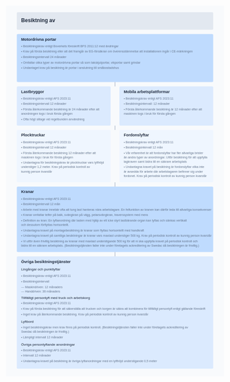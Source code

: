 <svg xmlns="http://www.w3.org/2000/svg" viewBox="0 0 1000 1700">
<!-- Bakgrund -->
<rect width="1000" height="1700" fill="#f8fafc"/>
<!-- Header -->
<rect x="50" y="30" width="900" height="80" rx="5" fill="#e2e8f0"/>
<text x="70" y="75" font-family="Arial" font-size="24" font-weight="bold" fill="#1e293b">Besiktning av</text>
<!-- Motordrivna portar -->
<rect x="50" y="130" width="900" height="220" rx="5" fill="#bfdbfe"/>
<text x="70" y="160" font-family="Arial" font-size="18" font-weight="bold" fill="#1e293b">Motordrivna portar</text>
<text x="70" y="190" font-family="Arial" font-size="14" fill="#64748b">• Besiktningskrav enligt Boverkets föreskrift BFS 2011:12 med ändringar</text>
<text x="70" y="215" font-family="Arial" font-size="14" fill="#64748b">• Krav på första besiktning eller att det framgår av EG-försäkran om överensstämmelse att installationen ingår i CE-märkningen</text>
<text x="70" y="240" font-family="Arial" font-size="14" fill="#64748b">• Besiktningsintervall 24 månader</text>
<text x="70" y="265" font-family="Arial" font-size="14" fill="#64748b">• Omfattar olika typer av motordrivna portar så som takskjutportar, vikportar samt grindar</text>
<text x="70" y="290" font-family="Arial" font-size="14" fill="#64748b">• Undantaget krav på besiktning är portar i anslutning till småbostadshus</text>
<!-- Lastbryggor -->
<rect x="50" y="370" width="430" height="180" rx="5" fill="#dbeafe"/>
<text x="70" y="400" font-family="Arial" font-size="18" font-weight="bold" fill="#1e293b">Lastbryggor</text>
<text x="70" y="430" font-family="Arial" font-size="14" fill="#64748b">• Besiktningskrav enligt AFS 2023:11</text>
<text x="70" y="455" font-family="Arial" font-size="14" fill="#64748b">• Besiktningsintervall 12 månader</text>
<text x="70" y="480" font-family="Arial" font-size="14" fill="#64748b">• Första återkommande besiktning är 24 månader efter att</text>
<text x="70" y="500" font-family="Arial" font-size="14" fill="#64748b">anordningen togs i bruk första gången</text>
<text x="70" y="525" font-family="Arial" font-size="14" fill="#64748b">• Ofta högt slitage vid regelbunden användning</text>
<!-- Mobila arbetsplattformar -->
<rect x="520" y="370" width="430" height="180" rx="5" fill="#dbeafe"/>
<text x="540" y="400" font-family="Arial" font-size="18" font-weight="bold" fill="#1e293b">Mobila arbetsplattformar</text>
<text x="540" y="430" font-family="Arial" font-size="14" fill="#64748b">• Besiktningskrav enligt AFS 2023:11</text>
<text x="540" y="455" font-family="Arial" font-size="14" fill="#64748b">• Besiktningsintervall: 12 månader</text>
<text x="540" y="480" font-family="Arial" font-size="14" fill="#64748b">• Första återkommande besiktning är 12 månader efter att</text>
<text x="540" y="500" font-family="Arial" font-size="14" fill="#64748b">maskinen togs i bruk för första gången</text>
<!-- Plocktruckar -->
<rect x="50" y="570" width="430" height="240" rx="5" fill="#eff6ff"/>
<text x="70" y="600" font-family="Arial" font-size="18" font-weight="bold" fill="#1e293b">Plocktruckar</text>
<text x="70" y="630" font-family="Arial" font-size="14" fill="#64748b">• Besiktningskrav enligt AFS 2023:11</text>
<text x="70" y="655" font-family="Arial" font-size="14" fill="#64748b">• Besiktningsintervall 12 månader</text>
<text x="70" y="680" font-family="Arial" font-size="14" fill="#64748b">• Första återkommande besiktning 12 månader efter att</text>
<text x="70" y="700" font-family="Arial" font-size="14" fill="#64748b">maskinen togs i bruk för första gången</text>
<text x="70" y="725" font-family="Arial" font-size="14" fill="#64748b">• Undantagna för besiktningskrav är plocktruckar vars lyfthöjd</text>
<text x="70" y="745" font-family="Arial" font-size="14" fill="#64748b">understiger 1,2 meter. Krav på periodisk kontroll av</text>
<text x="70" y="765" font-family="Arial" font-size="14" fill="#64748b">kunnig person kvarstår</text>
<!-- Fordonslyftar -->
<rect x="520" y="570" width="430" height="240" rx="5" fill="#eff6ff"/>
<text x="540" y="600" font-family="Arial" font-size="18" font-weight="bold" fill="#1e293b">Fordonslyftar</text>
<text x="540" y="630" font-family="Arial" font-size="14" fill="#64748b">• Besiktningskrav enligt AFS 2023:11</text>
<text x="540" y="655" font-family="Arial" font-size="14" fill="#64748b">• Besiktningsintervall 12 mån</text>
<text x="540" y="680" font-family="Arial" font-size="14" fill="#64748b">• Vår erfarenhet är att fordonslyftar har fler allvarliga brister</text>
<text x="540" y="700" font-family="Arial" font-size="14" fill="#64748b">än andra typer av anordningar. Utför besiktning för att uppfylla</text>
<text x="540" y="720" font-family="Arial" font-size="14" fill="#64748b">lagkraven samt bidra till en säkrare arbetsplats</text>
<text x="540" y="745" font-family="Arial" font-size="14" fill="#64748b">• Undantagna kravet på besiktning är fordonslyftar vilka inte</text>
<text x="540" y="765" font-family="Arial" font-size="14" fill="#64748b">är avsedda för arbete där arbetstagaren befinner sig under</text>
<text x="540" y="785" font-family="Arial" font-size="14" fill="#64748b">fordonet. Krav på periodisk kontroll av kunnig person kvarstår</text>
<!-- Kranar -->
<rect x="50" y="830" width="900" height="300" rx="5" fill="#bfdbfe"/>
<text x="70" y="860" font-family="Arial" font-size="18" font-weight="bold" fill="#1e293b">Kranar</text>
<text x="70" y="890" font-family="Arial" font-size="14" fill="#64748b">• Besiktningskrav enligt AFS 2023:11</text>
<text x="70" y="915" font-family="Arial" font-size="14" fill="#64748b">• Besiktningsintervall 12 mån</text>
<text x="70" y="940" font-family="Arial" font-size="14" fill="#64748b">• Arbete med kranar innebär ofta att tung last hanteras nära arbetstagare. En felfunktion av kranen kan därför leda till allvarliga konsekvenser</text>
<text x="70" y="965" font-family="Arial" font-size="14" fill="#64748b">• Kranar omfattar telfer på balk, svängkran på vägg, pelarsvängkran, traverssystem med mera</text>
<text x="70" y="990" font-family="Arial" font-size="14" fill="#64748b">• Definition av kran: En lyftanordning där lasten med hjälp av ett icke styrt lastbärande organ kan lyftas och sänkas vertikalt</text>
<text x="70" y="1010" font-family="Arial" font-size="14" fill="#64748b">och dessutom förflyttas horisontellt.</text>
<text x="70" y="1035" font-family="Arial" font-size="14" fill="#64748b">• Undantagna kravet på montagebesiktning är kranar som flyttas horisontellt med handkraft</text>
<text x="70" y="1060" font-family="Arial" font-size="14" fill="#64748b">• Undantagna kravet på samtliga besiktningar är kranar vars maxlast understiger 500 kg. Krav på periodisk kontroll av kunnig person kvarstår</text>
<text x="70" y="1085" font-family="Arial" font-size="14" fill="#64748b">• Vi utför även frivillig besiktning av kranar med maxlast understigande 500 kg för att ni ska uppfylla kravet på periodisk kontroll och</text>
<text x="70" y="1105" font-family="Arial" font-size="14" fill="#64748b">bidra till en säkrare arbetsplats. (Besiktningstjänsten faller inte under företagets ackreditering av Swedac då besiktningen är frivillig.)</text>
<!-- Övriga tjänster -->
<rect x="50" y="1150" width="900" height="515" rx="5" fill="#dbeafe"/>
<text x="70" y="1180" font-family="Arial" font-size="18" font-weight="bold" fill="#1e293b">Övriga besiktningstjänster</text>
<text x="70" y="1215" font-family="Arial" font-size="16" fill="#1e293b">Lingångar och punktlyftar</text>
<text x="70" y="1245" font-family="Arial" font-size="14" fill="#64748b">• Besiktningskrav enligt AFS 2023:11</text>
<text x="70" y="1270" font-family="Arial" font-size="14" fill="#64748b">• Besiktningsintervall</text>
<text x="70" y="1295" font-family="Arial" font-size="14" fill="#64748b">--- Maskindriven: 12 månaders</text>
<text x="70" y="1315" font-family="Arial" font-size="14" fill="#64748b">--- Handdriven: 36 månaders</text>
<text x="70" y="1345" font-family="Arial" font-size="16" fill="#1e293b">Tillfälligt personlyft med truck och arbetskorg</text>
<text x="70" y="1370" font-family="Arial" font-size="14" fill="#64748b">• Besiktningskrav enligt AFS 2023:11</text>
<text x="70" y="1395" font-family="Arial" font-size="14" fill="#64748b">• Krav på första besiktning för att säkerställa att trucken och korgen är säkra att kombinera för tillfälligt personlyft enligt gällande föreskrift</text>
<text x="70" y="1420" font-family="Arial" font-size="14" fill="#64748b">• Inget krav på återkommande besiktning. Krav på periodisk kontroll av kunnig person kvarstår</text>
<text x="70" y="1455" font-family="Arial" font-size="16" fill="#1e293b">Lyftbord</text>
<text x="70" y="1480" font-family="Arial" font-size="14" fill="#64748b">• Inget besiktningskrav men krav finns på periodisk kontroll. (Besiktningstjänsten faller inte under företagets ackreditering av</text>
<text x="70" y="1500" font-family="Arial" font-size="14" fill="#64748b">Swedac då besiktningen är frivillig.)</text>
<text x="70" y="1525" font-family="Arial" font-size="14" fill="#64748b">• Lämpligt intervall 12 månader</text>
<text x="70" y="1560" font-family="Arial" font-size="16" fill="#1e293b">Övriga personlyftande anordningar</text>
<text x="70" y="1585" font-family="Arial" font-size="14" fill="#64748b">• Besiktningskrav enligt AFS 2023:11</text>
<text x="70" y="1610" font-family="Arial" font-size="14" fill="#64748b">• Intervall 12 månader</text>
<text x="70" y="1635" font-family="Arial" font-size="14" fill="#64748b">• Undantagna kravet på besiktning är övriga lyftanordningar med en lyfthöjd understigande 0,5 meter</text>
<!-- Connecting Lines -->
<line x1="500" y1="350" x2="500" y2="370" stroke="#94a3b8" stroke-width="2"/>
<line x1="500" y1="550" x2="500" y2="570" stroke="#94a3b8" stroke-width="2"/>
<line x1="500" y1="810" x2="500" y2="830" stroke="#94a3b8" stroke-width="2"/>
<line x1="500" y1="1130" x2="500" y2="1150" stroke="#94a3b8" stroke-width="2"/>
</svg>